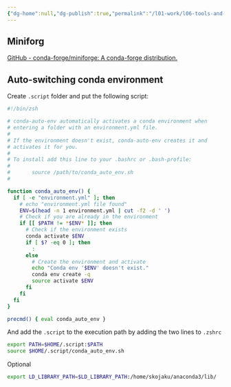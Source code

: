 ```yaml
---
{"dg-home":null,"dg-publish":true,"permalink":"/l01-work/l06-tools-and-config/l02-config/anaconda-setup/","dgPassFrontmatter":true}
---
```


## Miniforg
[GitHub - conda-forge/miniforge: A conda-forge distribution.](https://github.com/conda-forge/miniforge)

## Auto-switching conda environment

Create `.script` folder and put the following script:
```bash 
#!/bin/zsh

# conda-auto-env automatically activates a conda environment when
# entering a folder with an environment.yml file.
#
# If the environment doesn't exist, conda-auto-env creates it and
# activates it for you.
#
# To install add this line to your .bashrc or .bash-profile:
#
#       source /path/to/conda_auto_env.sh
#

function conda_auto_env() {
  if [ -e "environment.yml" ]; then
    # echo "environment.yml file found"
    ENV=$(head -n 1 environment.yml | cut -f2 -d ' ')
    # Check if you are already in the environment
    if [[ $PATH != *$ENV* ]]; then
      # Check if the environment exists
      conda activate $ENV
      if [ $? -eq 0 ]; then
        :
      else
        # Create the environment and activate
        echo "Conda env '$ENV' doesn't exist."
        conda env create -q
        source activate $ENV
      fi
    fi
  fi
}

precmd() { eval conda_auto_env }
```

And add the `.script` to the execution path by adding the two lines to `.zshrc` 
```bash 
export PATH=$HOME/.script:$PATH
source $HOME/.script/conda_auto_env.sh
```

Optional
```bash
export LD_LIBRARY_PATH=$LD_LIBRARY_PATH:/home/skojaku/anaconda3/lib/
```